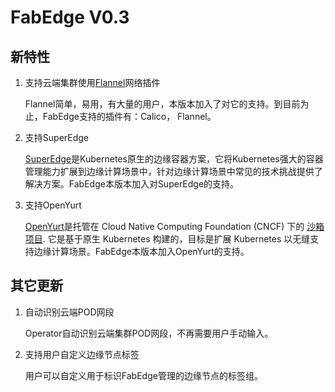 # FabEdge V0.3

## 新特性

1. 支持云端集群使用[Flannel](https://github.com/flannel-io/flannel)网络插件

   Flannel简单，易用，有大量的用户，本版本加入了对它的支持。到目前为止，FabEdge支持的插件有：Calico， Flannel。

1. 支持SuperEdge

   [SuperEdge](https://github.com/superedge/superedge/blob/main/README_CN.md)是Kubernetes原生的边缘容器方案，它将Kubernetes强大的容器管理能力扩展到边缘计算场景中，针对边缘计算场景中常见的技术挑战提供了解决方案。FabEdge本版本加入对SuperEdge的支持。
   
1. 支持OpenYurt

   [OpenYurt](https://openyurt.io/)是托管在 Cloud Native Computing Foundation (CNCF) 下的 [沙箱项目](https://www.cncf.io/sandbox-projects/). 它是基于原生 Kubernetes 构建的，目标是扩展 Kubernetes 以无缝支持边缘计算场景。FabEdge本版本加入OpenYurt的支持。

## 其它更新

1. 自动识别云端POD网段

   Operator自动识别云端集群POD网段，不再需要用户手动输入。

1. 支持用户自定义边缘节点标签

   用户可以自定义用于标识FabEdge管理的边缘节点的标签组。
